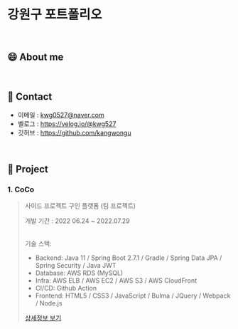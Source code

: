 # 강원구 포트폴리오

>

<br>

## :smile: About me

<br>

## :bell: Contact
- 이메일 : kwg0527@naver.com
- 벨로그 : https://velog.io/@kwg527
- 깃허브 : https://github.com/kangwongu

<br>

## :closed_book: Project
### 1. CoCo

>  사이드 프로젝트 구인 플랫폼 (팀 프로젝트)
>
>  개발 기간 : 2022 06.24 ~ 2022.07.29
>
>  <br>
>  기술 스택:
>  
>  - Backend: Java 11 / Spring Boot 2.7.1 / Gradle / Spring Data JPA / Spring Security / Java JWT
>  - Database: AWS RDS (MySQL)
>  - Infra: AWS ELB / AWS EC2 / AWS S3 / AWS CloudFront
>  - CI/CD: Github Action
>  - Frontend: HTML5 / CSS3 / JavaScript / Bulma / JQuery / Webpack / Node.js
>
> [상세정보 보기](https://github.com/BreedingMe/CoCoBackend)

